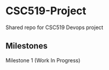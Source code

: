 # CSC519-Project
Shared repo for CSC519 Devops project

## Milestones
Milestone 1 (Work In Progress)
